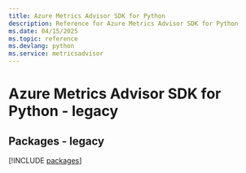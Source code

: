 ```yaml
---
title: Azure Metrics Advisor SDK for Python
description: Reference for Azure Metrics Advisor SDK for Python
ms.date: 04/15/2025
ms.topic: reference
ms.devlang: python
ms.service: metricsadvisor
---
```

# Azure Metrics Advisor SDK for Python - legacy
## Packages - legacy
[!INCLUDE [packages](metrics-advisor-index.md)]